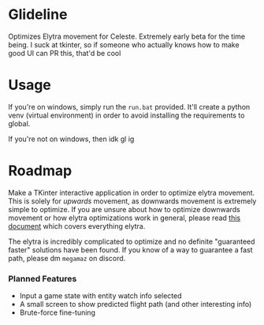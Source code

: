# Glideline
Optimizes Elytra movement for Celeste. Extremely early beta for the time being. I suck at tkinter, so if someone who actually knows how to make good UI can PR this, that'd be cool

# Usage
If you're on windows, simply run the `run.bat` provided. It'll create a python venv (virtual environment) in order to avoid installing the requirements to global.

If you're not on windows, then idk gl ig 

# Roadmap
Make a TKinter interactive application in order to optimize elytra movement. This is solely for *upwards* movement, as downwards movement is extremely simple to optimize. If you are unsure about how to optimize downwards movement or how elytra optimizations work in general, please read [this document](https://docs.google.com/document/d/1xFF6wjdig5k9vOUF3mAvvWh4pF2HBvOw5PJ-aCNNeTo) which covers everything elytra.

The elytra is incredibly complicated to optimize and no definite "guaranteed faster" solutions have been found. If you know of a way to guarantee a fast path, please dm `megamaz` on discord.

### Planned Features
- Input a game state with entity watch info selected
- A small screen to show predicted flight path (and other interesting info)
- Brute-force fine-tuning
